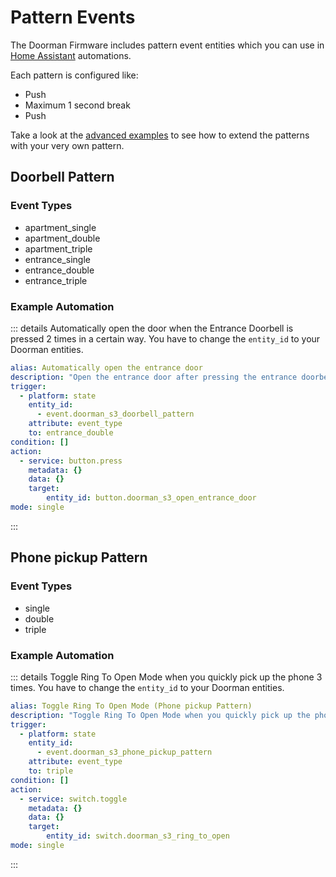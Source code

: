 # Pattern Events

The Doorman Firmware includes pattern event entities which you can use in [Home Assistant](https://www.home-assistant.io/) automations.

Each pattern is configured like:
- Push
- Maximum 1 second break
- Push

Take a look at the [advanced examples](../firmware/stock-firmware#advanced-examples) to see how to extend the patterns with your very own pattern.

## Doorbell Pattern

### Event Types
- apartment_single
- apartment_double
- apartment_triple
- entrance_single
- entrance_double
- entrance_triple

### Example Automation
::: details Automatically open the door when the Entrance Doorbell is pressed 2 times in a certain way.
You have to change the `entity_id` to your Doorman entities.
```yaml
alias: Automatically open the entrance door
description: "Open the entrance door after pressing the entrance doorbell two times."
trigger:
  - platform: state
    entity_id:
      - event.doorman_s3_doorbell_pattern
    attribute: event_type
    to: entrance_double
condition: []
action:
  - service: button.press
    metadata: {}
    data: {}
    target:
        entity_id: button.doorman_s3_open_entrance_door
mode: single
```
:::

## Phone pickup Pattern

### Event Types
- single
- double
- triple

### Example Automation
::: details Toggle Ring To Open Mode when you quickly pick up the phone 3 times.
You have to change the `entity_id` to your Doorman entities.
```yaml
alias: Toggle Ring To Open Mode (Phone pickup Pattern)
description: "Toggle Ring To Open Mode when you quickly pick up the phone 3 times."
trigger:
  - platform: state
    entity_id:
      - event.doorman_s3_phone_pickup_pattern
    attribute: event_type
    to: triple
condition: []
action:
  - service: switch.toggle
    metadata: {}
    data: {}
    target:
        entity_id: switch.doorman_s3_ring_to_open
mode: single
```
:::